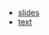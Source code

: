 - [slides](https://sergej-karyuhin.github.io/presentation/)
- [text](https://yadi.sk/d/1M4A5G38J2wo-w)
